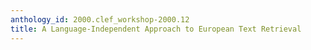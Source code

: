 ```yaml
---
anthology_id: 2000.clef_workshop-2000.12
title: A Language-Independent Approach to European Text Retrieval
---
```

